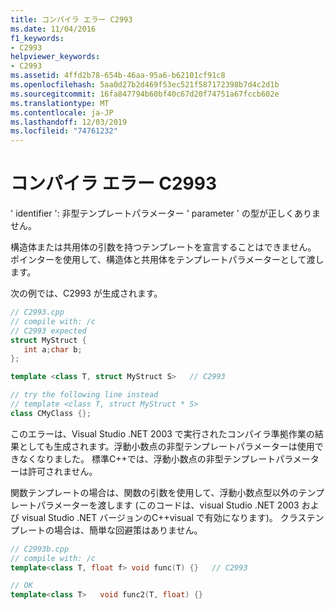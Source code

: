 ```yaml
---
title: コンパイラ エラー C2993
ms.date: 11/04/2016
f1_keywords:
- C2993
helpviewer_keywords:
- C2993
ms.assetid: 4ffd2b78-654b-46aa-95a6-b62101cf91c8
ms.openlocfilehash: 5aa0d27b2d469f53ec521f587172398b7d4c2d1b
ms.sourcegitcommit: 16fa847794b60bf40c67d20f74751a67fccb602e
ms.translationtype: MT
ms.contentlocale: ja-JP
ms.lasthandoff: 12/03/2019
ms.locfileid: "74761232"
---
```

# <a name="compiler-error-c2993"></a>コンパイラ エラー C2993

' identifier ': 非型テンプレートパラメーター ' parameter ' の型が正しくありません。

構造体または共用体の引数を持つテンプレートを宣言することはできません。 ポインターを使用して、構造体と共用体をテンプレートパラメーターとして渡します。

次の例では、C2993 が生成されます。

```cpp
// C2993.cpp
// compile with: /c
// C2993 expected
struct MyStruct {
   int a;char b;
};

template <class T, struct MyStruct S>   // C2993

// try the following line instead
// template <class T, struct MyStruct * S>
class CMyClass {};
```

このエラーは、Visual Studio .NET 2003 で実行されたコンパイラ準拠作業の結果としても生成されます。浮動小数点の非型テンプレートパラメーターは使用できなくなりました。 標準C++では、浮動小数点の非型テンプレートパラメーターは許可されません。

関数テンプレートの場合は、関数の引数を使用して、浮動小数点型以外のテンプレートパラメーターを渡します (このコードは、visual Studio .NET 2003 および visual Studio .NET バージョンのC++visual で有効になります)。 クラステンプレートの場合は、簡単な回避策はありません。

```cpp
// C2993b.cpp
// compile with: /c
template<class T, float f> void func(T) {}   // C2993

// OK
template<class T>   void func2(T, float) {}
```

